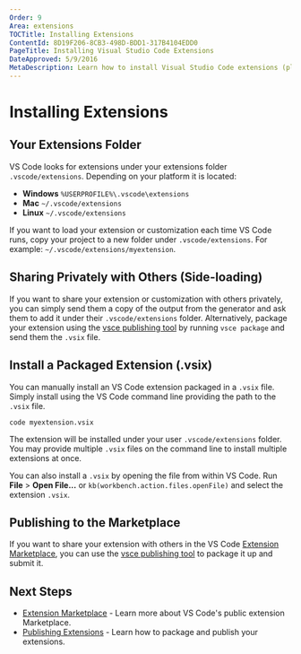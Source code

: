 ```yaml
---
Order: 9
Area: extensions
TOCTitle: Installing Extensions
ContentId: 8D19F206-8CB3-498D-BDD1-317B4104EDD0
PageTitle: Installing Visual Studio Code Extensions
DateApproved: 5/9/2016
MetaDescription: Learn how to install Visual Studio Code extensions (plug-ins) from the public Marketplace, shared with other developers or privately on your own machine.
---
```


# Installing Extensions

## Your Extensions Folder

VS Code looks for extensions under your extensions folder `.vscode/extensions`. Depending on your platform it is located:

* **Windows** `%USERPROFILE%\.vscode\extensions`
* **Mac** `~/.vscode/extensions`
* **Linux** `~/.vscode/extensions`

If you want to load your extension or customization each time VS Code runs, copy your project to a new folder under `.vscode/extensions`. For example: `~/.vscode/extensions/myextension`.

## Sharing Privately with Others (Side-loading)

If you want to share your extension or customization with others privately, you can simply send them a copy of the output from the generator and ask them to add it under their `.vscode/extensions` folder. Alternatively, package your extension using the [vsce publishing tool](/docs/tools/vscecli.md) by running `vsce package` and send them the `.vsix` file.

## Install a Packaged Extension (.vsix)

You can manually install an VS Code extension packaged in a `.vsix` file.  Simply install using the VS Code command line providing the path to the `.vsix` file.

```
code myextension.vsix
```

The extension will be installed under your user `.vscode/extensions` folder. You may provide multiple `.vsix` files on the command line to install multiple extensions at once.

You can also install a `.vsix` by opening the file from within VS Code.  Run **File** > **Open File...** or `kb(workbench.action.files.openFile)` and select the extension `.vsix`.

## Publishing to the Marketplace

If you want to share your extension with others in the VS Code [Extension Marketplace](/docs/editor/extension-gallery.md), you can use the [vsce publishing tool](/docs/tools/vscecli.md) to package it up and submit it.

## Next Steps

* [Extension Marketplace](/docs/editor/extension-gallery.md) - Learn more about VS Code's public extension Marketplace.
* [Publishing Extensions](/docs/tools/vscecli.md) - Learn how to package and publish your extensions.